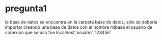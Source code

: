 # pregunta1
la base de datos se encuentra en la carpeta base de datos, solo se deberia importar creando una base de datos con el nombre mibase el usuario de conexion que se uso fue localhost,'usuario','123456'
